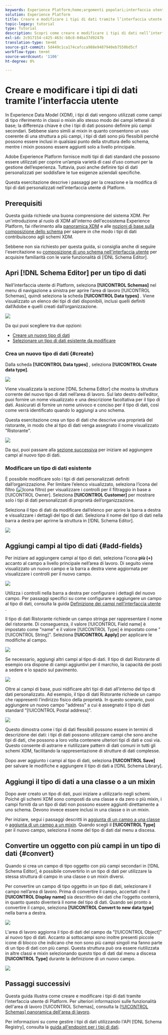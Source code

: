 ```yaml
---
keywords: Experience Platform;home;argomenti popolari;interfaccia utente;XDM;sistema XDM;modello dati esperienza;modello dati esperienza;modello dati esperienza;modello dati;modello dati;registro schema;registro schema;schema;schema;schemi;schemi;schemi;creare;tipo di dati;tipi di dati;
solution: Experience Platform
title: Creare e modificare i tipi di dati tramite l’interfaccia utente
topic-legacy: tutorial
type: Tutorial
description: Scopri come creare e modificare i tipi di dati nell’interfaccia utente di Experience Platform.
exl-id: 2c917154-c425-463c-b8c8-04ba37d9247b
translation-type: tm+mt
source-git-commit: 5d449c1ca174cafcca988e9487940eb7550bd5cf
workflow-type: tm+mt
source-wordcount: '1106'
ht-degree: 0%

---
```


# Creare e modificare i tipi di dati tramite l’interfaccia utente

In Experience Data Model (XDM), i tipi di dati vengono utilizzati come campi di tipo riferimento in classi o mixin allo stesso modo dei campi letterali di base; la differenza chiave è che i tipi di dati possono definire più campi secondari. Sebbene siano simili ai mixin in quanto consentono un uso coerente di una struttura a più campi, i tipi di dati sono più flessibili perché possono essere inclusi in qualsiasi punto della struttura dello schema, mentre i mixin possono essere aggiunti solo a livello principale.

Adobe Experience Platform fornisce molti tipi di dati standard che possono essere utilizzati per coprire un’ampia varietà di casi d’uso comuni per la gestione dell’esperienza. Tuttavia, puoi anche definire tipi di dati personalizzati per soddisfare le tue esigenze aziendali specifiche.

Questa esercitazione descrive i passaggi per la creazione e la modifica di tipi di dati personalizzati nell’interfaccia utente di Platform.

## Prerequisiti

Questa guida richiede una buona comprensione del sistema XDM. Per un&#39;introduzione al ruolo di XDM all&#39;interno dell&#39;ecosistema Experience Platform, fai riferimento alla [panoramica XDM](../../home.md) e alle [nozioni di base sulla composizione dello schema](../../schema/composition.md) per sapere in che modo i tipi di dati contribuiscono agli schemi XDM.

Sebbene non sia richiesto per questa guida, si consiglia anche di seguire l&#39;esercitazione su [composizione di uno schema nell&#39;interfaccia utente](../../tutorials/create-schema-ui.md) per acquisire familiarità con le varie funzionalità di [!DNL Schema Editor].

## Apri [!DNL Schema Editor] per un tipo di dati

Nell’interfaccia utente di Platform, seleziona **[!UICONTROL Schemas]** nel menu di navigazione a sinistra per aprire l’area di lavoro [!UICONTROL Schemas], quindi seleziona la scheda **[!UICONTROL Data types]** . Viene visualizzato un elenco dei tipi di dati disponibili, inclusi quelli definiti dall’Adobe e quelli creati dall’organizzazione.

![](../../images/ui/resources/data-types/data-types-tab.png)

Da qui puoi scegliere tra due opzioni:

- [Creare un nuovo tipo di dati](#create)
- [Selezionare un tipo di dati esistente da modificare](#edit)

### Crea un nuovo tipo di dati {#create}

Dalla scheda **[!UICONTROL Data types]** , seleziona **[!UICONTROL Create data type]**.

![](../../images/ui/resources/data-types/create.png)

Viene visualizzata la sezione [!DNL Schema Editor] che mostra la struttura corrente del nuovo tipo di dati nell’area di lavoro. Sul lato destro dell’editor, puoi fornire un nome visualizzato e una descrizione facoltativa per il tipo di dati. Assicurati di fornire un nome univoco e conciso per il tipo di dati, così come verrà identificato quando lo aggiungi a uno schema.

Questa esercitazione crea un tipo di dati che descrive una proprietà del ristorante, in modo che al tipo di dati venga assegnato il nome visualizzato &quot;Ristorante&quot;.

![](../../images/ui/resources/data-types/data-type-properties.png)

Da qui, puoi passare alla [sezione successiva](#add-fields) per iniziare ad aggiungere campi al nuovo tipo di dati.

### Modificare un tipo di dati esistente

È possibile modificare solo i tipi di dati personalizzati definiti dall’organizzazione. Per limitare l’elenco visualizzato, seleziona l’icona del filtro (![Icona filtro](../../images/ui/resources/data-types/filter.png)) per visualizzare i controlli per il filtraggio in base a [!UICONTROL Owner]. Seleziona **[!UICONTROL Customer]** per mostrare solo i tipi di dati personalizzati di proprietà dell’organizzazione.

Seleziona il tipo di dati da modificare dall’elenco per aprire la barra a destra e visualizzare i dettagli del tipo di dati. Seleziona il nome del tipo di dati nella barra a destra per aprirne la struttura in [!DNL Schema Editor].

![](../../images/ui/resources/data-types/edit.png)

## Aggiungi campi al tipo di dati {#add-fields}

Per iniziare ad aggiungere campi al tipo di dati, seleziona l’icona **più (+)** accanto al campo a livello principale nell’area di lavoro. Di seguito viene visualizzato un nuovo campo e la barra a destra viene aggiornata per visualizzare i controlli per il nuovo campo.

![](../../images/ui/resources/data-types/new-field.png)

Utilizza i controlli nella barra a destra per configurare i dettagli del nuovo campo. Per passaggi specifici su come configurare e aggiungere un campo al tipo di dati, consulta la guida [Definizione dei campi nell’interfaccia utente](../fields/overview.md#define) .

Il tipo di dati Ristorante richiede un campo stringa per rappresentare il nome del ristorante. Di conseguenza, il valore [!UICONTROL Field name] è impostato come &quot;name&quot; e il valore [!UICONTROL Type] è impostato come &quot;[!UICONTROL String]&quot;. Seleziona **[!UICONTROL Apply]** per applicare le modifiche al campo.

![](../../images/ui/resources/data-types/name-field.png)

Se necessario, aggiungi altri campi al tipo di dati. Il tipo di dati Ristorante di esempio ora dispone di campi aggiuntivi per il marchio, la capacità dei posti a sedere e lo spazio sul pavimento.

![](../../images/ui/resources/data-types/more-fields.png)

Oltre ai campi di base, puoi nidificare altri tipi di dati all’interno del tipo di dati personalizzato. Ad esempio, il tipo di dati Ristorante richiede un campo che rappresenti l’indirizzo fisico della proprietà. In questo scenario, puoi aggiungere un nuovo campo &quot;address&quot; a cui è assegnato il tipo di dati standard &quot;[!UICONTROL Postal address]&quot;.

![](../../images/ui/resources/data-types/address-field.png)

Questo dimostra come i tipi di dati flessibili possono essere in termini di descrizione dei dati: i tipi di dati possono utilizzare campi che sono anche tipi di dati, che possono a loro volta contenere ulteriori tipi di dati e così via. Questo consente di astrarre e riutilizzare pattern di dati comuni in tutti gli schemi XDM, facilitando la rappresentazione di strutture di dati complesse.

Dopo aver aggiunto i campi al tipo di dati, seleziona **[!UICONTROL Save]** per salvare le modifiche e aggiungere il tipo di dati a [!DNL Schema Library].

## Aggiungi il tipo di dati a una classe o a un mixin

Dopo aver creato un tipo di dati, puoi iniziare a utilizzarlo negli schemi. Poiché gli schemi XDM sono composti da una classe e da zero o più mixin, i campi forniti da un tipo di dati non possono essere aggiunti direttamente a uno schema. Devono invece essere inclusi in una classe o in un mixin.

Per iniziare, segui i passaggi descritti in [aggiunta di un campo a una classe](./classes.md#add-fields) o [aggiunta di un campo a un mixin](./mixins.md#add-fields). Quando scegli il **[!UICONTROL Type]** per il nuovo campo, seleziona il nome del tipo di dati dal menu a discesa.

## Convertire un oggetto con più campi in un tipo di dati {#convert}

Quando si crea un campo di tipo oggetto con più campi secondari in [!DNL Schema Editor], è possibile convertirlo in un tipo di dati per utilizzare la stessa struttura di campo in una classe o un mixin diversi.

Per convertire un campo di tipo oggetto in un tipo di dati, selezionare il campo nell’area di lavoro. Prima di convertire il campo, accertati che il **[!UICONTROL Display name]** sia descrittivo dei dati che l’oggetto conterrà, in quanto questo diventerà il nome del tipo di dati. Quando sei pronto a convertire il campo, seleziona **[!UICONTROL Convert to new data type]** nella barra a destra.

![](../../images/ui/resources/data-types/convert-object.png)

L&#39;area di lavoro aggiorna il tipo di dati del campo da &quot;[!UICONTROL Object]&quot; al nuovo tipo di dati. Accanto ai sottocampi sono inoltre presenti piccole icone di blocco che indicano che non sono più campi singoli ma fanno parte di un tipo di dati con più campi. Questa struttura può ora essere riutilizzata in altre classi e mixin selezionando questo tipo di dati dal menu a discesa **[!UICONTROL Type]** durante la definizione di un nuovo campo.

![](../../images/ui/resources/data-types/converted.png)

## Passaggi successivi

Questa guida illustra come creare e modificare i tipi di dati tramite l’interfaccia utente di Platform. Per ulteriori informazioni sulle funzionalità dell&#39;area di lavoro [!UICONTROL Schemas], consulta la [[!UICONTROL Schemas] panoramica dell&#39;area di lavoro](../overview.md).

Per informazioni su come gestire i tipi di dati utilizzando l&#39;API [!DNL Schema Registry], consulta la [guida all&#39;endpoint per i tipi di dati](../../api/data-types.md).
